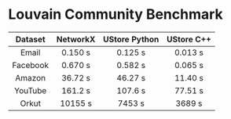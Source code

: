 # Louvain Community Benchmark

| Dataset  | NetworkX | UStore Python | UStore C++ |
| :------: | :------: | :-----------: | :--------: |
|  Email   | 0.150 s  |    0.125 s    |  0.013 s   |
| Facebook | 0.670 s  |    0.582 s    |  0.065 s   |
|  Amazon  | 36.72 s  |    46.27 s    |  11.40 s   |
| YouTube  | 161.2 s  |    107.6 s    |  77.51 s   |
|  Orkut   | 10155 s  |    7453 s     |   3689 s   |